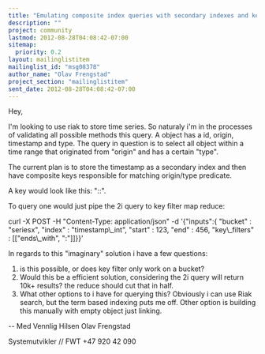 ```yaml
---
title: "Emulating composite index queries with secondary indexes and key	filters"
description: ""
project: community
lastmod: 2012-08-28T04:08:42-07:00
sitemap:
  priority: 0.2
layout: mailinglistitem
mailinglist_id: "msg08378"
author_name: "Olav Frengstad"
project_section: "mailinglistitem"
sent_date: 2012-08-28T04:08:42-07:00
---
```



Hey,

I'm looking to use riak to store time series. So naturaly i'm in the
processes of validating all possible methods this query. A object
has a id, origin, timestamp and type. The query in question is to
select all object within a time range that originated from "origin"
and has a certain "type".

The current plan is to store the timestamp as a secondary index and
then have composite keys responsible for matching origin/type predicate.

A key would look like this: "::".

To query one would just pipe the 2i query to key filter map reduce:

curl -X POST -H "Content-Type: application/json" -d '{"inputs":{
"bucket" : "seriesx", "index" : "timestamp\\_int", "start" : 123,
"end" : 456, "key\\_filters" : [["ends\\_with", ":"]]}}'

In regards to this "imaginary" solution i have a few questions:
 1) is this possible, or does key filter only work on a bucket?
 2) Would this be a efficient solution, considering the 2i query
 will return 10k+ results? the reduce should cut that in half.
 3) What other options to i have for querying this? Obviously i can
 use Riak search, but the term based indexing puts me off. Other
 option is building this manually with empty object just linking.

-- 
Med Vennlig Hilsen
Olav Frengstad

Systemutvikler // FWT
+47 920 42 090

